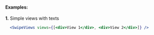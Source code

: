 #### Examples:

__1.__ Simple views with texts

```jsx
  <SwipeViews views={[<div>View 1</div>, <div>View 2</div>]} />
```